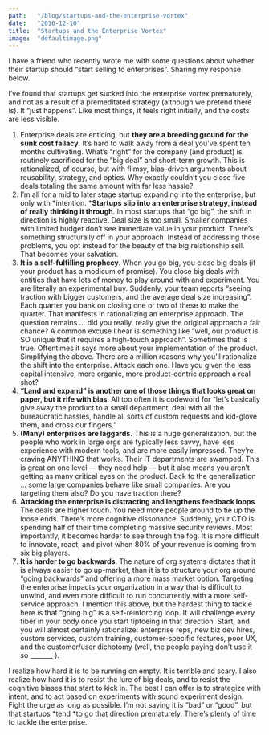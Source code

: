 ```yaml
---
path:	"/blog/startups-and-the-enterprise-vortex"
date:	"2016-12-10"
title:	"Startups and the Enterprise Vortex"
image:	"defaultimage.png"
---
```


I have a friend who recently wrote me with some questions about whether their startup should “start selling to enterprises”. Sharing my response below.

I’ve found that startups get sucked into the enterprise vortex prematurely, and not as a result of a premeditated strategy (although we pretend there is). It “just happens”. Like most things, it feels right initially, and the costs are less visible.

1. Enterprise deals are enticing, but **they are a breeding ground for the sunk cost fallacy.** It’s hard to walk away from a deal you’ve spent ten months cultivating. What’s “right” for the company (and product) is routinely sacrificed for the “big deal” and short-term growth. This is rationalized, of course, but with flimsy, bias-driven arguments about reusability, strategy, and optics. Why exactly couldn’t you close five deals totaling the same amount with far less hassle?
2. I’m all for a mid to later stage startup expanding into the enterprise, but only with *intention. ***Startups slip into an enterprise strategy, instead of really thinking it through**. In most startups that “go big”, the shift in direction is highly reactive. Deal size is too small. Smaller companies with limited budget don’t see immediate value in your product. There’s something structurally off in your approach. Instead of addressing those problems, you opt instead for the beauty of the big relationship sell. That becomes your salvation.
3. **It is a self-fulfilling prophecy**. When you go big, you close big deals (if your product has a modicum of promise). You close big deals with entities that have lots of money to play around with and experiment. You are literally an experimental buy. Suddenly, your team reports “seeing traction with bigger customers, and the average deal size increasing”. Each quarter you bank on closing one or two of these to make the quarter. That manifests in rationalizing an enterprise approach. The question remains … did you really, really give the original approach a fair chance? A common excuse I hear is something like “well, our product is SO unique that it requires a high-touch approach”. Sometimes that is true. Oftentimes it says more about your implementation of the product. Simplifying the above. There are a million reasons why you’ll rationalize the shift into the enterprise. Attack each one. Have you given the less capital intensive, more organic, more product-centric approach a real shot?
4. **“Land and expand” is another one of those things that looks great on paper, but it rife with bias**. All too often it is codeword for “let’s basically give away the product to a small department, deal with all the bureaucratic hassles, handle all sorts of custom requests and kid-glove them, and cross our fingers.”
5. **(Many) enterprises are laggards.** This is a huge generalization, but the people who work in large orgs are typically less savvy, have less experience with modern tools, and are more easily impressed. They’re craving ANYTHING that works. Their IT departments are swamped. This is great on one level — they need help — but it also means you aren’t getting as many critical eyes on the product. Back to the generalization … some large companies behave like small companies. Are you targeting them also? Do you have traction there?
6. **Attacking the enterprise is distracting and lengthens feedback loops**. The deals are higher touch. You need more people around to tie up the loose ends. There’s more cognitive dissonance. Suddenly, your CTO is spending half of their time completing massive security reviews. Most importantly, it becomes harder to see through the fog. It is more difficult to innovate, react, and pivot when 80% of your revenue is coming from six big players.
7. **It is harder to go backwards**. The nature of org systems dictates that it is always easier to go up-market, than it is to structure your org around “going backwards” and offering a more mass market option. Targeting the enterprise impacts your organization in a way that is difficult to unwind, and even more difficult to run concurrently with a more self-service approach.
I mention this above, but the hardest thing to tackle here is that “going big” is a self-reinforcing loop. It will challenge every fiber in your body once you start tiptoeing in that direction. Start, and you will almost certainly rationalize: enterprise reps, new biz dev hires, custom services, custom training, customer-specific features, poor UX, and the customer/user dichotomy (well, the people paying don’t use it so \_\_\_\_\_\_\_ ).

I realize how hard it is to be running on empty. It is terrible and scary. I also realize how hard it is to resist the lure of big deals, and to resist the cognitive biases that start to kick in. The best I can offer is to strategize with intent, and to act based on experiments with sound experiment design. Fight the urge as long as possible. I’m not saying it is “bad” or “good”, but that startups *tend *to go that direction prematurely. There’s plenty of time to tackle the enterprise.

